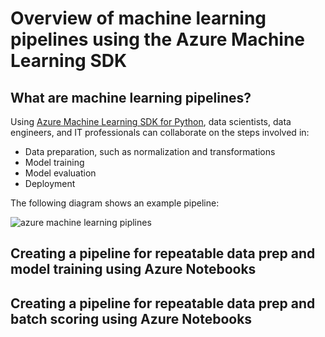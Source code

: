 # Overview of machine learning pipelines using the Azure Machine Learning SDK

## What are machine learning pipelines?

Using [Azure Machine Learning SDK for Python](https://docs.microsoft.com/en-us/python/api/azureml-pipeline-core/?view=azure-ml-py), data scientists, data engineers, and IT professionals can collaborate on the steps involved in:
* Data preparation, such as normalization and transformations
* Model training
* Model evaluation
* Deployment

The following diagram shows an example pipeline:

![azure machine learning piplines](../media/pipelines.png)

## Creating a pipeline for repeatable data prep and model training using Azure Notebooks

## Creating a pipeline for repeatable data prep and batch scoring using Azure Notebooks
